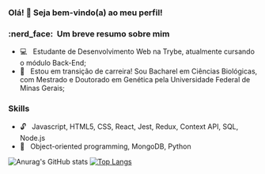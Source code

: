 ### Olá! 👋 Seja bem-vindo(a) ao meu perfil!

<h3> :nerd_face: &nbsp;Um breve resumo sobre mim </h3>

- :computer: &nbsp; Estudante de Desenvolvimento Web na Trybe, atualmente cursando o módulo Back-End;
- :dna: &nbsp; Estou em transição de carreira! Sou Bacharel em Ciências Biológicas, com Mestrado e Doutorado em Genética pela Universidade Federal de Minas Gerais;

<h3> Skills </h3>

- :unlock: &nbsp; Javascript, HTML5, CSS, React, Jest, Redux, Context API, SQL, Node.js
- :closed_lock_with_key: &nbsp; Object-oriented programming, MongoDB, Python

![Anurag's GitHub stats](https://github-readme-stats.vercel.app/api?username=malusuhadolnik&show_icons=true&count_private=true&theme=buefy)
[![Top Langs](https://github-readme-stats.vercel.app/api/top-langs/?username=malusuhadolnik)](https://github.com/anuraghazra/github-readme-stats)

<!--
**malusuhadolnik/malusuhadolnik** is a ✨ _special_ ✨ repository because its `README.md` (this file) appears on your GitHub profile.

Here are some ideas to get you started:

- 🔭 I’m currently working on ...
- 🌱 I’m currently learning ...
- 👯 I’m looking to collaborate on ...
- 🤔 I’m looking for help with ...
- 💬 Ask me about ...
- 📫 How to reach me: ...
- 😄 Pronouns: ...
- ⚡ Fun fact: ...

https://upload.wikimedia.org/wikipedia/commons/6/6a/JavaScript-logo.png

-->
